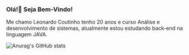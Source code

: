 ### Olá!👋 Seja Bem-Vindo!


Me chamo Leonardo Coutinho tenho 20 anos e curso Análise e desenvolvimento de sistemas, atualmente estou estudando back-end na linguagem JAVA.


![Anurag's GitHub stats](https://github-readme-stats.vercel.app/api?username=LeonardoCto_icons=true&theme=radical)
